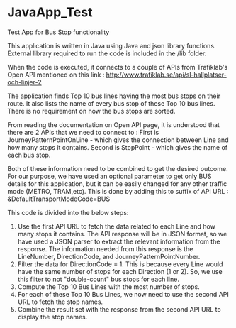 # JavaApp_Test
Test App for Bus Stop functionality


This application is written in Java using Java and json library functions. External library required to run the code is included in the /lib folder.

When the code is executed, it connects to a couple of APIs from Trafiklab's Open API mentioned on this link : http://www.trafiklab.se/api/sl-hallplatser-och-linjer-2

The application finds Top 10 bus lines having the most bus stops on their route. It also lists the name of every bus stop of these Top 10 bus lines. There is no requirement on how the bus stops are sorted.  

From reading the documentation on Open API page, it is understood that there are 2 APIs that we need to connect to : 
First is JourneyPatternPointOnLine - which gives the connection between Line and how many stops it contains.
Second is StopPoint - which gives the name of each bus stop.

Both of these information need to be combined to get the desired outcome. For our purpose, we have used an optional parameter to get only BUS details for this application, but it can be easily changed for any other traffic mode (METRO, TRAM,etc). This is done by adding this to suffix of API URL : &DefaultTransportModeCode=BUS

This code is divided into the below steps:
1. Use the first API URL to fetch the data related to each Line and how many stops it contains. The API response will be in JSON format, so we have used a JSON parser to extract the relevant information from the response. The information needed from this response is the LineNumber, DirectionCode, and JourneyPatternPointNumber.
2. Filter the data for DirectionCode = 1. This is because every Line would have the same number of stops for each Direction (1 or 2). So, we use this filter to not "double-count" bus stops for each line.
3. Compute the Top 10 Bus Lines with the most number of stops.
4. For each of these Top 10 Bus Lines, we now need to use the second API URL to fetch the stop names.
5. Combine the result set with the response from the second API URL to display the stop names.
